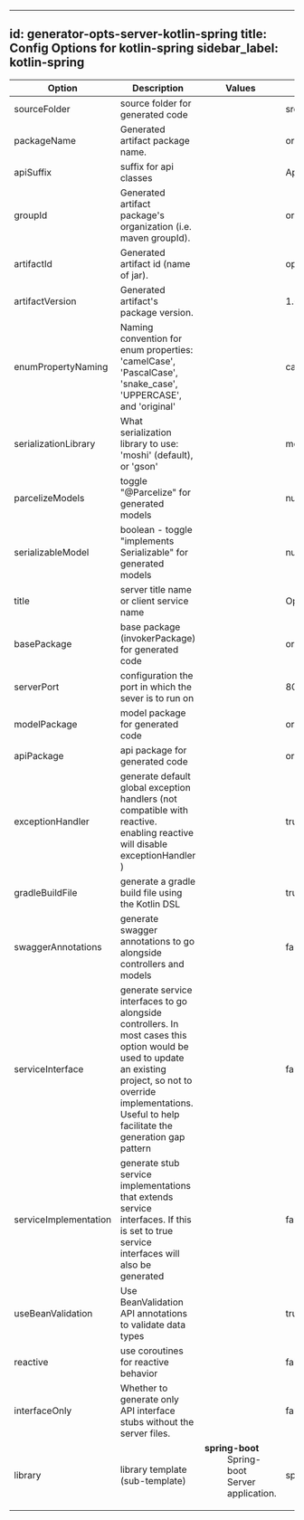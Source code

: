 
---
id: generator-opts-server-kotlin-spring
title: Config Options for kotlin-spring
sidebar_label: kotlin-spring
---

| Option | Description | Values | Default |
| ------ | ----------- | ------ | ------- |
|sourceFolder|source folder for generated code| |src/main/kotlin|
|packageName|Generated artifact package name.| |org.openapitools|
|apiSuffix|suffix for api classes| |Api|
|groupId|Generated artifact package's organization (i.e. maven groupId).| |org.openapitools|
|artifactId|Generated artifact id (name of jar).| |openapi-spring|
|artifactVersion|Generated artifact's package version.| |1.0.0|
|enumPropertyNaming|Naming convention for enum properties: 'camelCase', 'PascalCase', 'snake_case', 'UPPERCASE', and 'original'| |camelCase|
|serializationLibrary|What serialization library to use: 'moshi' (default), or 'gson'| |moshi|
|parcelizeModels|toggle &quot;@Parcelize&quot; for generated models| |null|
|serializableModel|boolean - toggle &quot;implements Serializable&quot; for generated models| |null|
|title|server title name or client service name| |OpenAPI Kotlin Spring|
|basePackage|base package (invokerPackage) for generated code| |org.openapitools|
|serverPort|configuration the port in which the sever is to run on| |8080|
|modelPackage|model package for generated code| |org.openapitools.model|
|apiPackage|api package for generated code| |org.openapitools.api|
|exceptionHandler|generate default global exception handlers (not compatible with reactive. enabling reactive will disable exceptionHandler )| |true|
|gradleBuildFile|generate a gradle build file using the Kotlin DSL| |true|
|swaggerAnnotations|generate swagger annotations to go alongside controllers and models| |false|
|serviceInterface|generate service interfaces to go alongside controllers. In most cases this option would be used to update an existing project, so not to override implementations. Useful to help facilitate the generation gap pattern| |false|
|serviceImplementation|generate stub service implementations that extends service interfaces. If this is set to true service interfaces will also be generated| |false|
|useBeanValidation|Use BeanValidation API annotations to validate data types| |true|
|reactive|use coroutines for reactive behavior| |false|
|interfaceOnly|Whether to generate only API interface stubs without the server files.| |false|
|library|library template (sub-template)|<dl><dt>**spring-boot**</dt><dd>Spring-boot Server application.</dd><dl>|spring-boot|

